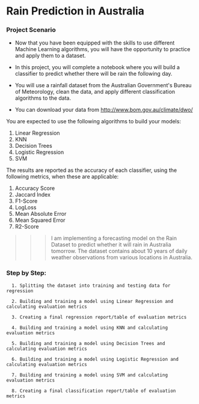# Rain Prediction in Australia

### Project Scenario

- Now that you have been equipped with the skills to use different Machine Learning algorithms, you will have the opportunity to practice and apply them to a dataset. 
- In this project, you will complete a notebook where you will build a classifier to predict whether there will be rain the following day.

- You will use a rainfall dataset from the Australian Government's Bureau of Meteorology, clean the data, and apply different classification algorithms to the data.

- You can download your data from http://www.bom.gov.au/climate/dwo/


You are expected to use the following algorithms to build your models:

1.  Linear Regression
2.  KNN
3.  Decision Trees
4.  Logistic Regression
5.  SVM


The results are reported as the accuracy of each classifier, using the following metrics, when these are applicable:

1. Accuracy Score
2. Jaccard Index
3. F1-Score
4. LogLoss
5. Mean Absolute Error
6. Mean Squared Error
7. R2-Score




>>>I am implementing a forecasting model on the Rain Dataset to predict whether it will rain in Australia tomorrow. The dataset contains about 10 years of daily weather observations from various locations in Australia.



### Step by Step:

      1. Splitting the dataset into training and testing data for regression

      2. Building and training a model using Linear Regression and calculating evaluation metrics

      3. Creating a final regression report/table of evaluation metrics

      4. Building and training a model using KNN and calculating evaluation metrics

      5. Building and training a model using Decision Trees and calculating evaluation metrics

      6. Building and training a model using Logistic Regression and calculating evaluation metrics

      7. Building and training a model using SVM and calculating evaluation metrics

      8. Creating a final classification report/table of evaluation metrics
